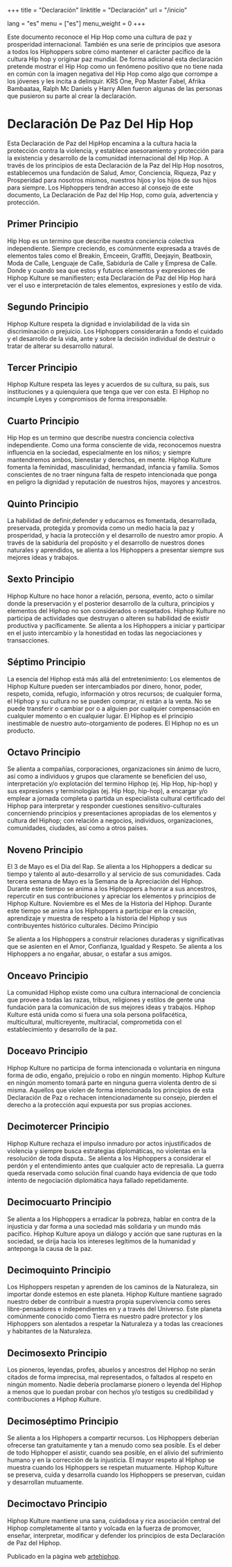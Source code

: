 +++
title = "Declaración"
linktitle = "Declaración"
url = "/inicio"

lang = "es"
menu = ["es"]
menu_weight = 0
+++


<p class="well">
Este documento reconoce el Hip Hop como una cultura de paz y prosperidad internacional. También es una serie de principios que asesora a todos los Hiphoppers sobre cómo mantener el carácter pacífico de la cultura Hip hop y originar paz mundial.
De forma adicional esta declaración pretende mostrar el Hip Hop como un fenómeno positivo que no tiene nada en común con la imagen negativa del Hip Hop como algo que corrompe a los jóvenes y les incita a delinquir. KRS One, Pop Master Fabel, Afrika Bambaataa, Ralph Mc Daniels y Harry Allen fueron algunas de las personas que pusieron su parte al crear la declaración.
</p>


# Declaración De Paz Del Hip Hop

Esta Declaración de Paz del HipHop encamina a la cultura hacia la protección contra la violencia, y establece asesoramiento y protección para la existencia y desarrollo de la comunidad internacional del Hip Hop. A través de los principios de esta Declaración de la Paz del Hip Hop nosotros,  establecemos una fundación de Salud, Amor, Conciencia, Riqueza, Paz y Prosperidad para nosotros mismos, nuestros hijos y los hijos de sus hijos para siempre.
Los Hiphoppers tendrán acceso al consejo de este documento, La Declaración de Paz del Hip Hop, como guía, advertencia y protección.

## Primer Principio
Hip Hop es un termino que describe nuestra conciencia colectiva independiente. Siempre creciendo, es comúnmente expresada a través de elementos tales como el Breakin, Emceein, Graffiti, Deejayin, Beatboxin, Moda de Calle, Lenguaje de Calle, Sabiduría de Calle y Empresa de Calle. Donde y cuando sea que estos y futuros elementos y expresiones de Hiphop Kulture se manifiesten; esta Declaración de Paz del Hip Hop hará ver el uso e interpretación de tales elementos, expresiones y estilo de vida.

## Segundo Principio
Hiphop Kulture respeta la dignidad e inviolabilidad de la vida sin discriminación o prejuicio. Los Hiphoppers considerarán a fondo el cuidado y el desarrollo de la vida, ante y sobre la decisión individual de destruir o tratar de alterar su desarrollo natural.

## Tercer Principio
Hiphop Kulture respeta las leyes y acuerdos de su cultura, su país, sus instituciones y a quienquiera que tenga que ver con esta. El Hiphop no incumple Leyes y compromisos de forma irresponsable.

## Cuarto Principio
Hip Hop es un termino que describe nuestra conciencia colectiva independiente. Como una forma consciente de vida, reconocemos nuestra influencia en la sociedad, especialmente en los niños; y siempre mantendremos ambos, bienestar y derechos, en mente. Hiphop Kulture fomenta la feminidad, masculinidad, hermandad, infancia y familia. Somos conscientes de no traer ninguna falta de respeto intencionada que ponga en peligro la dignidad y reputación de nuestros hijos, mayores y ancestros.

## Quinto Principio
La habilidad de definir,defender y educarnos es fomentada, desarrollada, preservada, protegida y promovida como un medio hacia la paz y prosperidad, y hacia la protección y el desarrollo de nuestro amor propio. A través de la sabiduría del propósito y el desarrollo de nuestros dones naturales y aprendidos, se alienta a los Hiphoppers a presentar siempre sus mejores ideas y trabajos.

## Sexto Principio
Hiphop Kulture no hace honor a relación, persona, evento, acto o similar donde la preservación y el posterior desarrollo de la cultura, principios y elementos del Hiphop no son considerados o respetados. Hiphop Kulture no participa de actividades que destruyan o alteren su habilidad de existir productiva y pacíficamente. Se alienta a los Hiphoppers a iniciar y participar en el justo intercambio y la honestidad en todas las negociaciones y transacciones.

## Séptimo Principio
La esencia del Hiphop está más allá del entretenimiento: Los elementos de Hiphop Kulture pueden ser intercambiados por dinero, honor, poder, respeto, comida, refugio, información y otros recursos; de cualquier forma, el Hiphop y su cultura no se pueden comprar, ni están a la venta. No se puede transferir o cambiar por o a alguien por cualquier compensación en cualquier momento o en cualquier lugar. El Hiphop es el principio inestimable de nuestro auto-otorgamiento de poderes. El Hiphop no es un producto.

## Octavo Principio
Se alienta a compañías, corporaciones, organizaciones sin ánimo de lucro, así como a individuos y grupos que claramente se beneficien del uso, interpretación y/o explotación del termino Hiphop (ej. Hip Hop, hip-hop) y sus expresiones y terminologías (ej. Hip Hop, hip-hop), a encargar y/o emplear a jornada completa o partida un especialista cultural certificado del Hiphop para interpretar y responder cuestiones sensitivo-culturales concerniendo principios y presentaciones apropiadas de los elementos y cultura del Hiphop; con relación a negocios, individuos, organizaciones, comunidades, ciudades, así como a otros países.

## Noveno Principio
El 3 de Mayo es el Dia del Rap. Se alienta a los Hiphoppers a dedicar su tiempo y talento al auto-desarrollo y al servicio de sus comunidades. Cada tercera semana de Mayo es la Semana de la Apreciación del Hiphop. Durante este tiempo se anima a los Hiphoppers a honrar a sus ancestros, repercutir en sus contribuciones y apreciar los elementos y principios de Hiphop Kulture. Noviembre es el Mes de la Historia del Hiphop. Durante este tiempo se anima a los Hiphoppers a participar en la creación, aprendizaje y muestra de respeto a la historia del Hiphop y sus contribuyentes histórico culturales.
Décimo Principio

Se alienta a los Hiphoppers a construir relaciones duraderas y significativas que se asienten en el Amor, Confianza, Igualdad y Respeto. Se alienta a los Hiphoppers a no engañar, abusar, o estafar a sus amigos.

## Onceavo Principio
La comunidad Hiphop existe como una cultura internacional de conciencia que provee a todas las razas, tribus, religiones y estilos de gente una fundación para la comunicación de sus mejores ideas y trabajos. Hiphop Kulture está unida como si fuera una sola persona polifacética, multicultural, multicreyente, multiracial, comprometida con el establecimiento y desarrollo de la paz.

## Doceavo Principio
Hiphop Kulture no participa de forma intencionada o voluntaria en ninguna forma de odio, engaño, prejuicio o robo en ningún momento. Hiphop Kulture en ningún momento tomará parte en ninguna guerra violenta dentro de si misma. Aquellos que violen de forma intencionada los principios de esta Declaración de Paz o rechacen intencionadamente su consejo, pierden el derecho a la protección aquí expuesta por sus propias acciones.

## Decimotercer Principio
Hiphop Kulture rechaza el impulso inmaduro por actos injustificados de violencia y siempre busca estrategias diplomáticas, no violentas en la resolución de toda disputa.. Se alienta a los Hiphoppers a considerar el perdón y el entendimiento antes que cualquier acto de represalia. La guerra queda reservada como solución final cuando haya evidencia de que todo intento de negociación diplomática haya fallado repetidamente.

## Decimocuarto Principio
Se alienta a los Hiphoppers a erradicar la pobreza, hablar en contra de la injusticia y dar forma a una sociedad más solidaria y un mundo más pacífico. Hiphop Kulture apoya un diálogo y acción que sane rupturas en la sociedad, se dirija hacia los intereses legítimos de la humanidad y anteponga la causa de la paz.

## Decimoquinto Principio
Los Hiphoppers respetan y aprenden de los caminos de la Naturaleza, sin importar donde estemos en este planeta. Hiphop Kulture mantiene sagrado nuestro deber de contribuir a nuestra propia supervivencia como seres libre-pensadores e independientes en y a través del Universo. Este planeta comúnmente conocido como Tierra es nuestro padre protector y los Hiphoppers son alentados a respetar la Naturaleza y a todas las creaciones y habitantes de la Naturaleza.

## Decimosexto Principio
Los pioneros, leyendas, profes, abuelos y ancestros del Hiphop no serán citados de forma imprecisa, mal representados, o faltados al respeto en ningún momento. Nadie debería proclamarse pionero o leyenda del Hiphop a menos que lo puedan probar con hechos y/o testigos su credibilidad y contribuciones a Hiphop Kulture.

## Decimoséptimo Principio
Se alienta a los Hiphopers a compartir recursos. Los Hiphoppers deberían ofrecerse tan gratuitamente y tan a menudo como sea posible. Es el deber de todo Hiphopper el asistir, cuando sea posible, en el alivio del sufrimiento humano y en la corrección de la injusticia. El mayor respeto al Hiphop se muestra cuando los Hiphoppers se respetan mutuamente. Hiphop Kulture se preserva, cuida y desarrolla cuando los Hiphoppers se preservan, cuidan y desarrollan mutuamente.

## Decimoctavo Principio
Hiphop Kulture mantiene una sana, cuidadosa y rica asociación central del Hiphop completamente al tanto y volcada en la fuerza de promover, enseñar, interpretar, modificar y defender los principios de esta Declaración de Paz del Hiphop.

Publicado en la pàgina web [artehiphop](http://artehiphop.com/declaracion-de-paz/).

